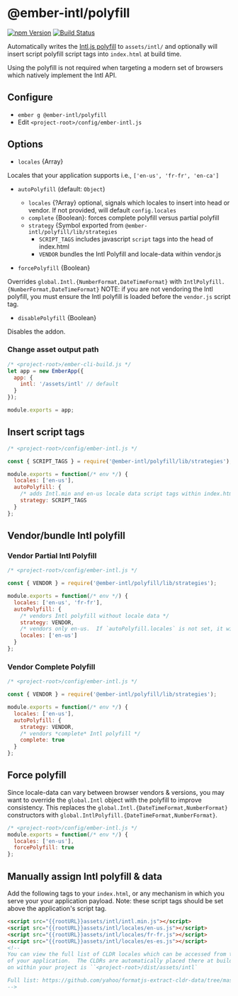 # @ember-intl/polyfill

[![npm Version][npm-badge]][npm]
[![Build Status][travis-badge]][travis]

Automatically writes the [Intl.js polyfill](https://github.com/andyearnshaw/Intl.js/) to `assets/intl/` and optionally will insert script polyfill script tags into `index.html` at build time.

Using the polyfill is not required when targeting a modern set of browsers which natively implement the Intl API.

## Configure

* `ember g @ember-intl/polyfill`
* Edit `<project-root>/config/ember-intl.js`

## Options
* `locales` {Array}

Locales that your application supports i.e., `['en-us', 'fr-fr', 'en-ca']`

* `autoPolyfill` (default: `Object`)
  * `locales` {?Array} optional, signals which locales to insert into head or vendor.  If not provided, will default `config.locales`
  * `complete` {Boolean}: forces complete polyfill versus partial polyfill
  * `strategy` {Symbol exported from `@ember-intl/polyfill/lib/strategies`
    * `SCRIPT_TAGS` includes javascript `script` tags into the head of index.html
    * `VENDOR` bundles the Intl Polyfill and locale-data within vendor.js

* `forcePolyfill` {Boolean}

Overrides `global.Intl.{NumberFormat,DateTimeFormat}` with `IntlPolyfill.{NumberFormat,DateTimeFormat}`
NOTE: if you are not vendoring the Intl polyfill, you must ensure the Intl polyfill is loaded before the `vendor.js` script tag.

* `disablePolyfill` {Boolean}

Disables the addon.

### Change asset output path

```js
/* <project-root>/ember-cli-build.js */
let app = new EmberApp({
  app: {
    intl: '/assets/intl' // default
  }
});

module.exports = app;
```

## Insert script tags

```js
/* <project-root>/config/ember-intl.js */

const { SCRIPT_TAGS } = require('@ember-intl/polyfill/lib/strategies');

module.exports = function(/* env */) {
  locales: ['en-us'],
  autoPolyfill: {
    /* adds Intl.min and en-us locale data script tags within index.html's head */
    strategy: SCRIPT_TAGS
  }
};
```

## Vendor/bundle Intl polyfill

### Vendor Partial Intl Polyfill

```js
/* <project-root>/config/ember-intl.js */

const { VENDOR } = require('@ember-intl/polyfill/lib/strategies');

module.exports = function(/* env */) {
  locales: ['en-us', 'fr-fr'],
  autoPolyfill: {
    /* vendors Intl polyfill without locale data */
    strategy: VENDOR,
    /* vendors only en-us.  If `autoPolyfill.locales` is not set, it will use `config.locales` (en-us, fr-fr) */
    locales: ['en-us']
  }
};
```

### Vendor Complete Polyfill

```js
/* <project-root>/config/ember-intl.js */

const { VENDOR } = require('@ember-intl/polyfill/lib/strategies');

module.exports = function(/* env */) {
  locales: ['en-us'],
  autoPolyfill: {
    strategy: VENDOR,
    /* vendors *complete* Intl polyfill */
    complete: true
  }
};
```

## Force polyfill

Since locale-data can vary between browser vendors & versions, you may want to override the `global.Intl` object with the polyfill to improve consistency.  This replaces the `global.Intl.{DateTimeFormat,NumberFormat}` constructors with `global.IntlPolyfill.{DateTimeFormat,NumberFormat}`.

```js
/* <project-root>/config/ember-intl.js */
module.exports = function(/* env */) {
  locales: ['en-us'],
  forcePolyfill: true
};
```

## Manually assign Intl polyfill & data

Add the following tags to your `index.html`, or any mechanism in which you serve
your your application payload.  Note: these script tags should be set above
the application's script tag.

```html
<script src="{{rootURL}}assets/intl/intl.min.js"></script>
<script src="{{rootURL}}assets/intl/locales/en-us.js"></script>
<script src="{{rootURL}}assets/intl/locales/fr-fr.js"></script>
<script src="{{rootURL}}assets/intl/locales/es-es.js"></script>
<!--
You can view the full list of CLDR locales which can be accessed from the `/assets/intl` folder
of your application.  The CLDRs are automatically placed there at build time.  Typically this folder
on within your project is ``<project-root>/dist/assets/intl`

Full list: https://github.com/yahoo/formatjs-extract-cldr-data/tree/master/data/main
-->
```

[npm]: https://www.npmjs.org/package/@ember-intl/polyfill
[npm-badge]: https://img.shields.io/npm/v/@ember-intl/polyfill.svg?style=flat-square
[travis]: https://travis-ci.org/ember-intl/polyfill
[travis-badge]: https://travis-ci.org/ember-intl/polyfill.svg?branch=master
